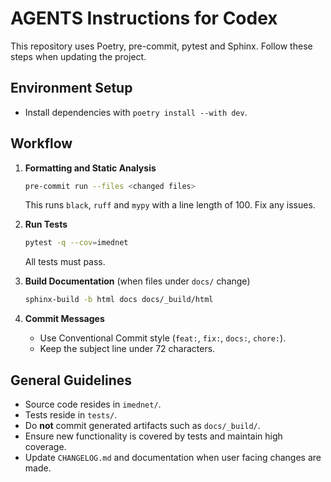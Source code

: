 # AGENTS Instructions for Codex

This repository uses Poetry, pre-commit, pytest and Sphinx. Follow these steps when updating the project.

## Environment Setup
- Install dependencies with `poetry install --with dev`.

## Workflow
1. **Formatting and Static Analysis**
   ```bash
   pre-commit run --files <changed files>
   ```
   This runs `black`, `ruff` and `mypy` with a line length of 100. Fix any issues.

2. **Run Tests**
   ```bash
   pytest -q --cov=imednet
   ```
   All tests must pass.

3. **Build Documentation** (when files under `docs/` change)
   ```bash
   sphinx-build -b html docs docs/_build/html
   ```

4. **Commit Messages**
   - Use Conventional Commit style (`feat:`, `fix:`, `docs:`, `chore:`).
   - Keep the subject line under 72 characters.

## General Guidelines
- Source code resides in `imednet/`.
- Tests reside in `tests/`.
- Do **not** commit generated artifacts such as `docs/_build/`.
- Ensure new functionality is covered by tests and maintain high coverage.
- Update `CHANGELOG.md` and documentation when user facing changes are made.
